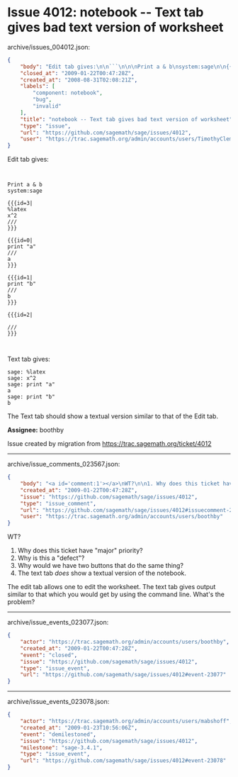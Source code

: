 # Issue 4012: notebook -- Text tab gives bad text version of worksheet

archive/issues_004012.json:
```json
{
    "body": "Edit tab gives:\n\n```\n\n\nPrint a & b\nsystem:sage\n\n{{{id=3|\n%latex\nx^2\n///\n}}}\n\n{{{id=0|\nprint \"a\"\n///\na\n}}}\n\n{{{id=1|\nprint \"b\"\n///\nb\n}}}\n\n{{{id=2|\n\n///\n}}}\n\n\n\n```\n\nText tab gives:\n\n```\nsage: %latex\nsage: x^2\nsage: print \"a\"\na\nsage: print \"b\"\nb\n```\n\nThe Text tab should show a textual version similar to that of the Edit tab.\n\n**Assignee:** boothby\n\nIssue created by migration from https://trac.sagemath.org/ticket/4012\n\n",
    "closed_at": "2009-01-22T00:47:28Z",
    "created_at": "2008-08-31T02:08:21Z",
    "labels": [
        "component: notebook",
        "bug",
        "invalid"
    ],
    "title": "notebook -- Text tab gives bad text version of worksheet",
    "type": "issue",
    "url": "https://github.com/sagemath/sage/issues/4012",
    "user": "https://trac.sagemath.org/admin/accounts/users/TimothyClemans"
}
```
Edit tab gives:

```


Print a & b
system:sage

{{{id=3|
%latex
x^2
///
}}}

{{{id=0|
print "a"
///
a
}}}

{{{id=1|
print "b"
///
b
}}}

{{{id=2|

///
}}}



```

Text tab gives:

```
sage: %latex
sage: x^2
sage: print "a"
a
sage: print "b"
b
```

The Text tab should show a textual version similar to that of the Edit tab.

**Assignee:** boothby

Issue created by migration from https://trac.sagemath.org/ticket/4012





---

archive/issue_comments_023567.json:
```json
{
    "body": "<a id='comment:1'></a>\nWT?\n\n1. Why does this ticket have \"major\" priority?\n2. Why is this a \"defect\"?\n3. Why would we have two buttons that do the same thing?\n4. The text tab *does* show a textual version of the notebook.\n\nThe edit tab allows one to edit the worksheet.  The text tab gives output similar to that which you would get by using the command line.  What's the problem?",
    "created_at": "2009-01-22T00:47:28Z",
    "issue": "https://github.com/sagemath/sage/issues/4012",
    "type": "issue_comment",
    "url": "https://github.com/sagemath/sage/issues/4012#issuecomment-23567",
    "user": "https://trac.sagemath.org/admin/accounts/users/boothby"
}
```

<a id='comment:1'></a>
WT?

1. Why does this ticket have "major" priority?
2. Why is this a "defect"?
3. Why would we have two buttons that do the same thing?
4. The text tab *does* show a textual version of the notebook.

The edit tab allows one to edit the worksheet.  The text tab gives output similar to that which you would get by using the command line.  What's the problem?



---

archive/issue_events_023077.json:
```json
{
    "actor": "https://trac.sagemath.org/admin/accounts/users/boothby",
    "created_at": "2009-01-22T00:47:28Z",
    "event": "closed",
    "issue": "https://github.com/sagemath/sage/issues/4012",
    "type": "issue_event",
    "url": "https://github.com/sagemath/sage/issues/4012#event-23077"
}
```



---

archive/issue_events_023078.json:
```json
{
    "actor": "https://trac.sagemath.org/admin/accounts/users/mabshoff",
    "created_at": "2009-01-23T10:56:06Z",
    "event": "demilestoned",
    "issue": "https://github.com/sagemath/sage/issues/4012",
    "milestone": "sage-3.4.1",
    "type": "issue_event",
    "url": "https://github.com/sagemath/sage/issues/4012#event-23078"
}
```
